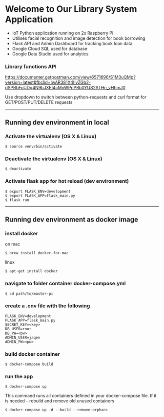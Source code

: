 # Welcome to Our Library System Application

* IoT Python application running on 2x Raspberry Pi
* Utilises facial recognition and image detection for book borrowing
* Flask API and Admin Dashboard for tracking book loan data
* Google Cloud SQL used for database
* Google Data Studio used for analytics

### Library functions API
https://documenter.getpostman.com/view/6571696/S1M3uQMp?version=latest&fbclid=IwAR381X4IIvZGb2-dSPBbFoUDg4N9bJXEI4cMnWPnPBb0YU82STHn_vHhmJ0

Use dropdown to switch between python-requests and curl format for GET/POST/PUT/DELETE requests

---
## Running dev environment in local

### Activate the virtualenv (OS X & Linux)
    $ source venv/bin/activate
    
### Deactivate the virtualenv (OS X & Linux)
    $ deactivate

### Activate flask app for hot reload (dev environment)
    $ export FLASK_ENV=development 
    $ export FLASK_APP=flask_main.py
    $ flask run
    
---
## Running dev environment as docker image

### install docker
on mac

    $ brew install docker-for-mac
    
linux

    $ apt-get install docker

### navigate to folder container docker-compose.yml
    $ cd path/to/master-pi
    
### create a .env file with the following
    FLASK_ENV=development
    FLASK_APP=flask_main.py
    SECRET_KEY=<key>
    DB_USER=root
    DB_PW=<pw>
    ADMIN_USER=jaqen
    ADMIN_PW=<pw>

### build docker container
    $ docker-compose build
    
### run the app
    $ docker-compose up
    
This command runs all containers defined in your docker-compose file. If it is needed – rebuild and remove old unused containers

    $ docker-compose up -d --build --remove-orphans
